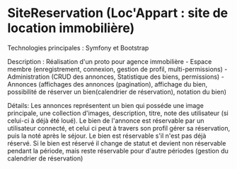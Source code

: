 # SiteReservation (Loc'Appart : site de location immobilière)

Technologies principales :
Symfony et Bootstrap

Description :
Réalisation d'un proto pour agence immobilière - Espace membre (enregistrement, connexion, gestion de profil, multi-permissions) - Administration (CRUD des annonces, Statistique des biens, permissions) - Annonces (affichages des annonces (pagination), affichage du bien, possibilité de réserver un bien(calendrier de réservation), notation du bien)

Détails:
Les annonces représentent un bien qui posséde une image principale, une collection d'images, description, titre, note des utilisateur (si celui-ci à déjà été loué). Le bien de l'annonce est réservable par un utilisateur connecté, et celui ci peut à travers son profil gérer sa réservation, puis la noté après le séjour. Le bien est réservable s'il n'est pas déjà réservé. Si le bien est réservé il change de statut et devient non réservable pendant la période, mais reste réservable pour d'autre périodes (gestion du calendrier de réservation)
